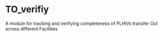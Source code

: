 # TO_verifiy
 A module for tracking and verifying completeness of PLHIVs transfer Out across different Facilities
